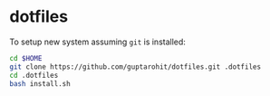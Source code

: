 # dotfiles

To setup new system assuming `git` is installed:

```bash
cd $HOME
git clone https://github.com/guptarohit/dotfiles.git .dotfiles
cd .dotfiles
bash install.sh
```
